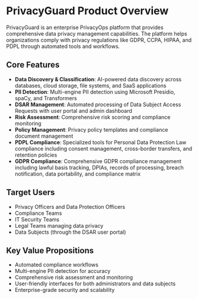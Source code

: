 # PrivacyGuard Product Overview

PrivacyGuard is an enterprise PrivacyOps platform that provides comprehensive data privacy management capabilities. The platform helps organizations comply with privacy regulations like GDPR, CCPA, HIPAA, and PDPL through automated tools and workflows.

## Core Features

- **Data Discovery & Classification**: AI-powered data discovery across databases, cloud storage, file systems, and SaaS applications
- **PII Detection**: Multi-engine PII detection using Microsoft Presidio, spaCy, and Transformers
- **DSAR Management**: Automated processing of Data Subject Access Requests with user portal and admin dashboard
- **Risk Assessment**: Comprehensive risk scoring and compliance monitoring
- **Policy Management**: Privacy policy templates and compliance document management
- **PDPL Compliance**: Specialized tools for Personal Data Protection Law compliance including consent management, cross-border transfers, and retention policies
- **GDPR Compliance**: Comprehensive GDPR compliance management including lawful basis tracking, DPIAs, records of processing, breach notification, data portability, and compliance matrix

## Target Users

- Privacy Officers and Data Protection Officers
- Compliance Teams
- IT Security Teams
- Legal Teams managing data privacy
- Data Subjects (through the DSAR user portal)

## Key Value Propositions

- Automated compliance workflows
- Multi-engine PII detection for accuracy
- Comprehensive risk assessment and monitoring
- User-friendly interfaces for both administrators and data subjects
- Enterprise-grade security and scalability